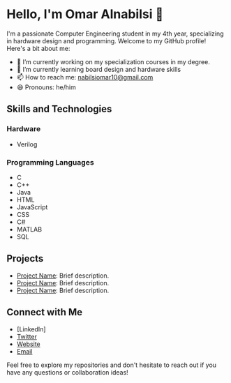 # Hello, I'm Omar Alnabilsi 👋

I'm a passionate Computer Engineering student in my 4th year, specializing in hardware design and programming. Welcome to my GitHub profile! Here's a bit about me:

- 🔭 I’m currently working on my specialization courses in my degree. 
- 🌱 I’m currently learning board design and hardware skills 
- 📫 How to reach me: nabilsiomar10@gmail.com
- 😄 Pronouns: he/him

## Skills and Technologies

### Hardware
- Verilog

### Programming Languages
- C
- C++
- Java
- HTML
- JavaScript
- CSS
- C#
- MATLAB
- SQL

## Projects

- [Project Name](link): Brief description.
- [Project Name](link): Brief description.
- [Project Name](link): Brief description.

## Connect with Me

- [LinkedIn] [](https://www.linkedin.com/in/OmarAlnabilsi)
- [Twitter](your-twitter-profile)
- [Website](your-website)
- [Email](mailto:your-email@example.com)

Feel free to explore my repositories and don't hesitate to reach out if you have any questions or collaboration ideas!

